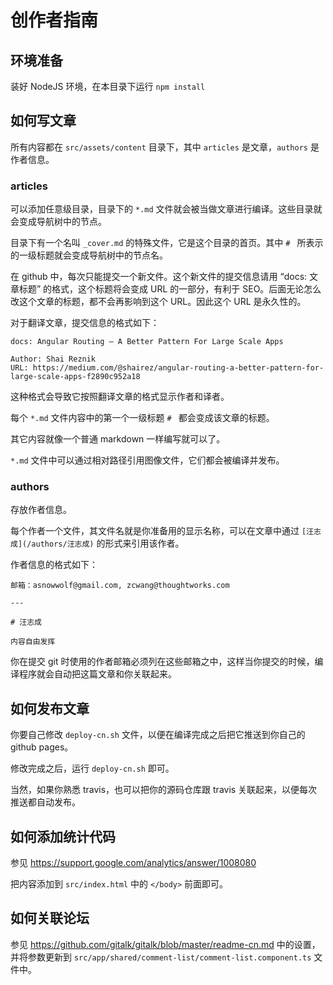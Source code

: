 # 创作者指南

## 环境准备

装好 NodeJS 环境，在本目录下运行 `npm install`

## 如何写文章

所有内容都在 `src/assets/content` 目录下，其中 `articles` 是文章，`authors` 是作者信息。

### articles

可以添加任意级目录，目录下的 `*.md` 文件就会被当做文章进行编译。这些目录就会变成导航树中的节点。

目录下有一个名叫 `_cover.md` 的特殊文件，它是这个目录的首页。其中 `# ` 所表示的一级标题就会变成导航树中的节点名。

在 github 中，每次只能提交一个新文件。这个新文件的提交信息请用 “docs: 文章标题” 的格式，这个标题将会变成 URL 的一部分，有利于 SEO。后面无论怎么改这个文章的标题，都不会再影响到这个 URL。因此这个 URL 是永久性的。

对于翻译文章，提交信息的格式如下：

```
docs: Angular Routing — A Better Pattern For Large Scale Apps

Author: Shai Reznik
URL: https://medium.com/@shairez/angular-routing-a-better-pattern-for-large-scale-apps-f2890c952a18
```

这种格式会导致它按照翻译文章的格式显示作者和译者。

每个 `*.md` 文件内容中的第一个一级标题 `# ` 都会变成该文章的标题。

其它内容就像一个普通 markdown 一样编写就可以了。

`*.md` 文件中可以通过相对路径引用图像文件，它们都会被编译并发布。

### authors

存放作者信息。

每个作者一个文件，其文件名就是你准备用的显示名称，可以在文章中通过 `[汪志成](/authors/汪志成)` 的形式来引用该作者。

作者信息的格式如下：

```
邮箱：asnowwolf@gmail.com, zcwang@thoughtworks.com

---

# 汪志成

内容自由发挥

```

你在提交 git 时使用的作者邮箱必须列在这些邮箱之中，这样当你提交的时候，编译程序就会自动把这篇文章和你关联起来。

## 如何发布文章

你要自己修改 `deploy-cn.sh` 文件，以便在编译完成之后把它推送到你自己的 github pages。

修改完成之后，运行 `deploy-cn.sh` 即可。

当然，如果你熟悉 travis，也可以把你的源码仓库跟 travis 关联起来，以便每次推送都自动发布。

## 如何添加统计代码

参见 <https://support.google.com/analytics/answer/1008080>

把内容添加到 `src/index.html` 中的 `</body>` 前面即可。

## 如何关联论坛

参见 <https://github.com/gitalk/gitalk/blob/master/readme-cn.md> 中的设置，并将参数更新到 `src/app/shared/comment-list/comment-list.component.ts` 文件中。
